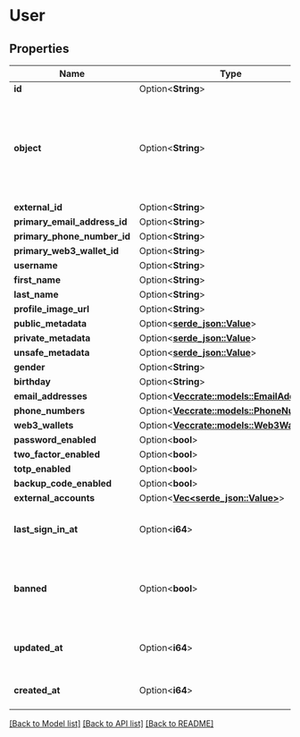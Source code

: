 # User

## Properties

Name | Type | Description | Notes
------------ | ------------- | ------------- | -------------
**id** | Option<**String**> |  | [optional]
**object** | Option<**String**> | String representing the object's type. Objects of the same type share the same value.  | [optional]
**external_id** | Option<**String**> |  | [optional]
**primary_email_address_id** | Option<**String**> |  | [optional]
**primary_phone_number_id** | Option<**String**> |  | [optional]
**primary_web3_wallet_id** | Option<**String**> |  | [optional]
**username** | Option<**String**> |  | [optional]
**first_name** | Option<**String**> |  | [optional]
**last_name** | Option<**String**> |  | [optional]
**profile_image_url** | Option<**String**> |  | [optional]
**public_metadata** | Option<[**serde_json::Value**](.md)> |  | [optional]
**private_metadata** | Option<[**serde_json::Value**](.md)> |  | [optional]
**unsafe_metadata** | Option<[**serde_json::Value**](.md)> |  | [optional]
**gender** | Option<**String**> |  | [optional]
**birthday** | Option<**String**> |  | [optional]
**email_addresses** | Option<[**Vec<crate::models::EmailAddress>**](EmailAddress.md)> |  | [optional]
**phone_numbers** | Option<[**Vec<crate::models::PhoneNumber>**](PhoneNumber.md)> |  | [optional]
**web3_wallets** | Option<[**Vec<crate::models::Web3Wallet>**](Web3Wallet.md)> |  | [optional]
**password_enabled** | Option<**bool**> |  | [optional]
**two_factor_enabled** | Option<**bool**> |  | [optional]
**totp_enabled** | Option<**bool**> |  | [optional]
**backup_code_enabled** | Option<**bool**> |  | [optional]
**external_accounts** | Option<[**Vec<serde_json::Value>**](serde_json::Value.md)> |  | [optional]
**last_sign_in_at** | Option<**i64**> | Unix timestamp of last sign-in.  | [optional]
**banned** | Option<**bool**> | Flag to denote whether user is banned or not.  | [optional]
**updated_at** | Option<**i64**> | Unix timestamp of last update.  | [optional]
**created_at** | Option<**i64**> | Unix timestamp of creation.  | [optional]

[[Back to Model list]](../README.md#documentation-for-models) [[Back to API list]](../README.md#documentation-for-api-endpoints) [[Back to README]](../README.md)


